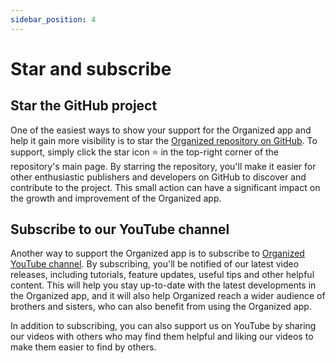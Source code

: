 ```yaml
---
sidebar_position: 4
---
```


# Star and subscribe

## Star the GitHub project

One of the easiest ways to show your support for the Organized app and help it gain more visibility is to star the [Organized repository on GitHub](https://github.com/sws2apps/organized-app). To support, simply click the star icon ⭐️ in the top-right corner of the repository's main page. By starring the repository, you'll make it easier for other enthusiastic publishers and developers on GitHub to discover and contribute to the project. This small action can have a significant impact on the growth and improvement of the Organized app. 

## Subscribe to our YouTube channel

Another way to support the Organized app is to subscribe to [Organized YouTube channel](https://www.youtube.com/@organized-app). By subscribing, you'll be notified of our latest video releases, including tutorials, feature updates, useful tips and other helpful content. This will help you stay up-to-date with the latest developments in the Organized app, and it will also help Organized reach a wider audience of brothers and sisters, who can also benefit from using the Organized app.

In addition to subscribing, you can also support us on YouTube by sharing our videos with others who may find them helpful and liking our videos to make them easier to find by others.